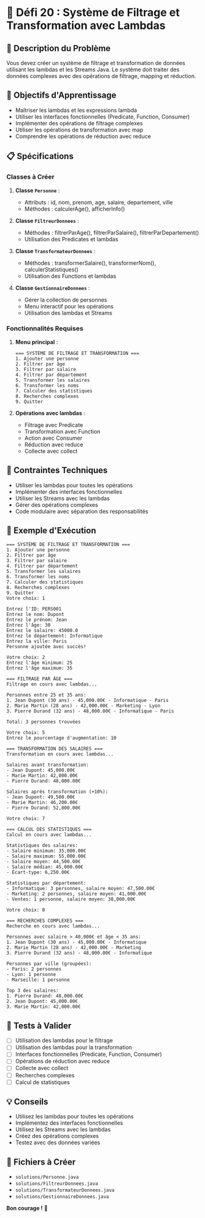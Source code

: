# 🎯 Défi 20 : Système de Filtrage et Transformation avec Lambdas

## 📝 Description du Problème

Vous devez créer un système de filtrage et transformation de données utilisant les lambdas et les Streams Java. Le système doit traiter des données complexes avec des opérations de filtrage, mapping et réduction.

## 🎯 Objectifs d'Apprentissage

- Maîtriser les lambdas et les expressions lambda
- Utiliser les interfaces fonctionnelles (Predicate, Function, Consumer)
- Implémenter des opérations de filtrage complexes
- Utiliser les opérations de transformation avec map
- Comprendre les opérations de réduction avec reduce

## 📋 Spécifications

### Classes à Créer

1. **Classe `Personne`** :
   - Attributs : id, nom, prenom, age, salaire, departement, ville
   - Méthodes : calculerAge(), afficherInfo()

2. **Classe `FiltreurDonnees`** :
   - Méthodes : filtrerParAge(), filtrerParSalaire(), filtrerParDepartement()
   - Utilisation des Predicates et lambdas

3. **Classe `TransformateurDonnees`** :
   - Méthodes : transformerSalaire(), transformerNom(), calculerStatistiques()
   - Utilisation des Functions et lambdas

4. **Classe `GestionnaireDonnees`** :
   - Gérer la collection de personnes
   - Menu interactif pour les opérations
   - Utilisation des lambdas et Streams

### Fonctionnalités Requises

1. **Menu principal** :
   ```
   === SYSTÈME DE FILTRAGE ET TRANSFORMATION ===
   1. Ajouter une personne
   2. Filtrer par âge
   3. Filtrer par salaire
   4. Filtrer par département
   5. Transformer les salaires
   6. Transformer les noms
   7. Calculer des statistiques
   8. Recherches complexes
   9. Quitter
   ```

2. **Opérations avec lambdas** :
   - Filtrage avec Predicate
   - Transformation avec Function
   - Action avec Consumer
   - Réduction avec reduce
   - Collecte avec collect

## 🔧 Contraintes Techniques

- Utiliser les lambdas pour toutes les opérations
- Implémenter des interfaces fonctionnelles
- Utiliser les Streams avec les lambdas
- Gérer des opérations complexes
- Code modulaire avec séparation des responsabilités

## 📝 Exemple d'Exécution

```
=== SYSTÈME DE FILTRAGE ET TRANSFORMATION ===
1. Ajouter une personne
2. Filtrer par âge
3. Filtrer par salaire
4. Filtrer par département
5. Transformer les salaires
6. Transformer les noms
7. Calculer des statistiques
8. Recherches complexes
9. Quitter
Votre choix: 1

Entrez l'ID: PERS001
Entrez le nom: Dupont
Entrez le prénom: Jean
Entrez l'âge: 30
Entrez le salaire: 45000.0
Entrez le département: Informatique
Entrez la ville: Paris
Personne ajoutée avec succès!

Votre choix: 2
Entrez l'âge minimum: 25
Entrez l'âge maximum: 35

=== FILTRAGE PAR ÂGE ===
Filtrage en cours avec lambdas...

Personnes entre 25 et 35 ans:
1. Jean Dupont (30 ans) - 45,000.00€ - Informatique - Paris
2. Marie Martin (28 ans) - 42,000.00€ - Marketing - Lyon
3. Pierre Durand (32 ans) - 48,000.00€ - Informatique - Paris

Total: 3 personnes trouvées

Votre choix: 5
Entrez le pourcentage d'augmentation: 10

=== TRANSFORMATION DES SALAIRES ===
Transformation en cours avec lambdas...

Salaires avant transformation:
- Jean Dupont: 45,000.00€
- Marie Martin: 42,000.00€
- Pierre Durand: 48,000.00€

Salaires après transformation (+10%):
- Jean Dupont: 49,500.00€
- Marie Martin: 46,200.00€
- Pierre Durand: 52,800.00€

Votre choix: 7

=== CALCUL DES STATISTIQUES ===
Calcul en cours avec lambdas...

Statistiques des salaires:
- Salaire minimum: 35,000.00€
- Salaire maximum: 55,000.00€
- Salaire moyen: 44,500.00€
- Salaire médian: 45,000.00€
- Écart-type: 6,250.00€

Statistiques par département:
- Informatique: 3 personnes, salaire moyen: 47,500.00€
- Marketing: 2 personnes, salaire moyen: 41,000.00€
- Ventes: 1 personne, salaire moyen: 38,000.00€

Votre choix: 8

=== RECHERCHES COMPLEXES ===
Recherche en cours avec lambdas...

Personnes avec salaire > 40,000€ et âge < 35 ans:
1. Jean Dupont (30 ans) - 45,000.00€ - Informatique
2. Marie Martin (28 ans) - 42,000.00€ - Marketing
3. Pierre Durand (32 ans) - 48,000.00€ - Informatique

Personnes par ville (groupées):
- Paris: 2 personnes
- Lyon: 1 personne
- Marseille: 1 personne

Top 3 des salaires:
1. Pierre Durand: 48,000.00€
2. Jean Dupont: 45,000.00€
3. Marie Martin: 42,000.00€
```

## 🧪 Tests à Valider

- [ ] Utilisation des lambdas pour le filtrage
- [ ] Utilisation des lambdas pour la transformation
- [ ] Interfaces fonctionnelles (Predicate, Function, Consumer)
- [ ] Opérations de réduction avec reduce
- [ ] Collecte avec collect
- [ ] Recherches complexes
- [ ] Calcul de statistiques

## 💡 Conseils

- Utilisez les lambdas pour toutes les opérations
- Implémentez des interfaces fonctionnelles
- Utilisez les Streams avec les lambdas
- Créez des opérations complexes
- Testez avec des données variées

## 🎯 Fichiers à Créer

- `solutions/Personne.java`
- `solutions/FiltreurDonnees.java`
- `solutions/TransformateurDonnees.java`
- `solutions/GestionnaireDonnees.java`

**Bon courage !** 🚀
